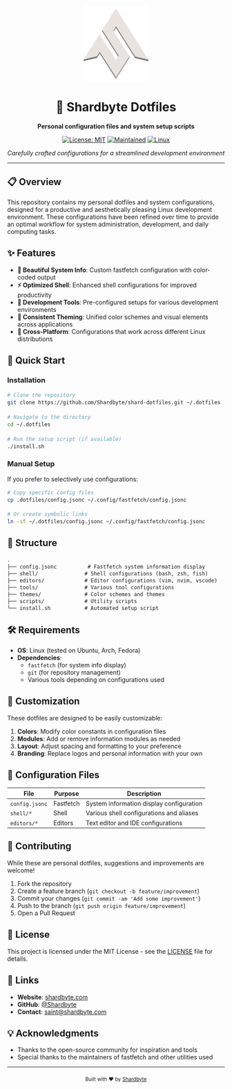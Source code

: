 <!--
#
#
###########################
#                         #
#  Saint @ Shardbyte.com  #
#                         #
###########################
# Author: Shardbyte (Saint)
#
#
-->

<div align="center">
  <img src="https://raw.githubusercontent.com/Shardbyte/Shardbyte/main/img/logo-shardbyte-master-light.webp" alt="Shardbyte Logo" width="150"/>
  
  # 🔧 Shardbyte Dotfiles
  
  **Personal configuration files and system setup scripts**
  
  [![License: MIT](https://img.shields.io/badge/License-MIT-yellow.svg)](https://opensource.org/licenses/MIT)
  [![Maintained](https://img.shields.io/badge/Maintained%3F-yes-green.svg)](https://github.com/Shardbyte/shard-dotfiles/graphs/commit-activity)
  [![Linux](https://img.shields.io/badge/Platform-Linux-blue.svg)](https://www.linux.org/)
  
  *Carefully crafted configurations for a streamlined development environment*
</div>

---

## 📋 Overview

This repository contains my personal dotfiles and system configurations, designed for a productive and aesthetically pleasing Linux development environment. These configurations have been refined over time to provide an optimal workflow for system administration, development, and daily computing tasks.

## ✨ Features

- **🎨 Beautiful System Info**: Custom fastfetch configuration with color-coded output
- **⚡ Optimized Shell**: Enhanced shell configurations for improved productivity
- **🔧 Development Tools**: Pre-configured setups for various development environments
- **🎯 Consistent Theming**: Unified color schemes and visual elements across applications
- **📱 Cross-Platform**: Configurations that work across different Linux distributions

## 🚀 Quick Start

### Installation

```bash
# Clone the repository
git clone https://github.com/Shardbyte/shard-dotfiles.git ~/.dotfiles

# Navigate to the directory
cd ~/.dotfiles

# Run the setup script (if available)
./install.sh
```

### Manual Setup

If you prefer to selectively use configurations:

```bash
# Copy specific config files
cp .dotfiles/config.jsonc ~/.config/fastfetch/config.jsonc

# Or create symbolic links
ln -sf ~/.dotfiles/config.jsonc ~/.config/fastfetch/config.jsonc
```

## 📁 Structure

```
.
├── config.jsonc          # Fastfetch system information display
├── shell/               # Shell configurations (bash, zsh, fish)
├── editors/             # Editor configurations (vim, nvim, vscode)
├── tools/               # Various tool configurations
├── themes/              # Color schemes and themes
├── scripts/             # Utility scripts
└── install.sh           # Automated setup script
```

## 🛠️ Requirements

- **OS**: Linux (tested on Ubuntu, Arch, Fedora)
- **Dependencies**: 
  - `fastfetch` (for system info display)
  - `git` (for repository management)
  - Various tools depending on configurations used

</div>

## 🔧 Customization

These dotfiles are designed to be easily customizable:

1. **Colors**: Modify color constants in configuration files
2. **Modules**: Add or remove information modules as needed
3. **Layout**: Adjust spacing and formatting to your preference
4. **Branding**: Replace logos and personal information with your own

## 📝 Configuration Files

| File | Purpose | Description |
|------|---------|-------------|
| `config.jsonc` | Fastfetch | System information display configuration |
| `shell/*` | Shell | Various shell configurations and aliases |
| `editors/*` | Editors | Text editor and IDE configurations |

## 🤝 Contributing

While these are personal dotfiles, suggestions and improvements are welcome!

1. Fork the repository
2. Create a feature branch (`git checkout -b feature/improvement`)
3. Commit your changes (`git commit -am 'Add some improvement'`)
4. Push to the branch (`git push origin feature/improvement`)
5. Open a Pull Request

## 📄 License

This project is licensed under the MIT License - see the [LICENSE](LICENSE) file for details.

## 🔗 Links

- **Website**: [shardbyte.com](https://shardbyte.com)
- **GitHub**: [@Shardbyte](https://github.com/Shardbyte)
- **Contact**: saint@shardbyte.com

## 💡 Acknowledgments

- Thanks to the open-source community for inspiration and tools
- Special thanks to the maintainers of fastfetch and other utilities used

---

<div align="center">
  <sub>Built with ❤️ by <a href="https://github.com/Shardbyte">Shardbyte</a></sub>
</div>